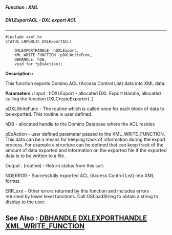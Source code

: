 ##### Function : XML
##### DXLExportACL - DXL export ACL
---
```
#include <xml.h>
STATUS LNPUBLIC DXLExportACL(

	DXLEXPORTHANDLE  hDXLExport,
	XML_WRITE_FUNCTION  pDXLWriteFunc,
	DBHANDLE  hDB,
	void far *pExAction);
```
**Description :**

This function exports Domino ACL (Access Control List) data into XML data.

**Parameters :**
Input :
hDXLExport  -  allocated DXL Export Handle, allocated calling the function DXLCreateExporter(..)

pDXLWriteFunc  -  The routine which is called once for each block of data to be exported.  This routine is user defined.

hDB  -  allocated handle to the Domino Database where the ACL resides

pExAction  -  user defined parameter passed to the XML_WRITE_FUNCTION.  This data can be a means for keeping track of information during the export process.  For example a structure can be defined that can keep track of the amount of data exported and information on the exported file if the exported data is to be written to a file.

Output :
(routine)  -  Return status from this call: 

NOERROR - Successfully exported ACL (Access Control List) into XML format.

ERR_xxx - Other errors returned by this function and includes errors returned by lower level functions. Call OSLoadString to obtain a string to display to the user.



**See Also :**
[DBHANDLE](/reference/Data/DBHANDLE)
[DXLEXPORTHANDLE](/reference/Data/DXLEXPORTHANDLE)
[XML_WRITE_FUNCTION](/reference/Data/XML_WRITE_FUNCTION)
---
